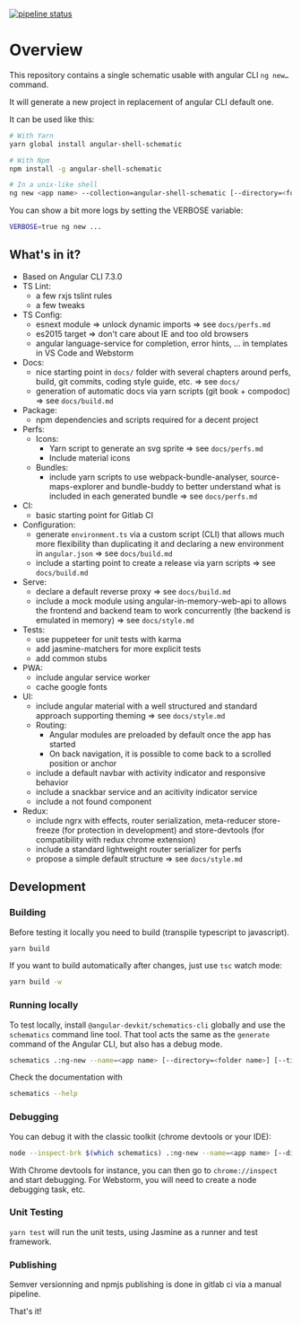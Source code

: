 [![pipeline status](https://gitlab.com/jeandat/tools/angular-shell-schematic/badges/master/pipeline.svg)](https://gitlab.com/jeandat/tools/angular-shell-schematic/commits/master)

# Overview

This repository contains a single schematic usable with angular CLI `ng new…` command.

It will generate a new project in replacement of angular CLI default one. 

It can be used like this:

```bash
# With Yarn
yarn global install angular-shell-schematic

# With Npm
npm install -g angular-shell-schematic

# In a unix-like shell
ng new <app name> --collection=angular-shell-schematic [--directory=<folder name>] [--title=<some text>] [--prefix=<some prefix>]
```

You can show a bit more logs by setting the VERBOSE variable:

```bash
VERBOSE=true ng new ...
```

## What's in it?

- Based on Angular CLI 7.3.0
- TS Lint:
    - a few rxjs tslint rules
    - a few tweaks
- TS Config:
    - esnext module => unlock dynamic imports => see `docs/perfs.md`
    - es2015 target => don't care about IE and too old browsers
    - angular language-service for completion, error hints, … in templates in VS Code and Webstorm
- Docs:
    - nice starting point in `docs/` folder with several chapters around perfs, build, git commits, coding style guide, etc. => see `docs/`
    - generation of automatic docs via yarn scripts (git book + compodoc) => see `docs/build.md`
- Package:
    - npm dependencies and scripts required for a decent project
- Perfs:
    - Icons:
        - Yarn script to generate an svg sprite => see `docs/perfs.md`
        - Include material icons
    - Bundles:
        - include yarn scripts to use webpack-bundle-analyser, source-maps-explorer and bundle-buddy to better understand what is included in each generated bundle => see `docs/perfs.md`
- CI:
    - basic starting point for Gitlab CI
- Configuration:
    - generate `environment.ts` via a custom script (CLI) that allows much more flexibility than duplicating it and declaring a new environment in `angular.json` => see `docs/build.md`
    - include a starting point to create a release via yarn scripts => see `docs/build.md`
- Serve:
    - declare a default reverse proxy => see `docs/build.md`
    - include a mock module using angular-in-memory-web-api to allows the frontend and backend team to work concurrently (the backend is emulated in memory) => see `docs/style.md`
- Tests:
    - use puppeteer for unit tests with karma
    - add jasmine-matchers for more explicit tests
    - add common stubs
- PWA:
    - include angular service worker
    - cache google fonts 
- UI:
    - include angular material with a well structured and standard approach supporting theming => see `docs/style.md`
    - Routing:
        - Angular modules are preloaded by default once the app has started
        - On back navigation, it is possible to come back to a scrolled position or anchor 
    - include a default navbar with activity indicator and responsive behavior 
    - include a snackbar service and an acitivity indicator service
    - include a not found component
- Redux:
    - include ngrx with effects, router serialization, meta-reducer store-freeze (for protection in development) and store-devtools (for compatibility with redux chrome extension)
    - include a standard lightweight router serializer for perfs
    - propose a simple default structure => see `docs/style.md`


## Development

### Building

Before testing it locally you need to build (transpile typescript to javascript).

```bash
yarn build
```

If you want to build automatically after changes, just use `tsc` watch mode:

```bash
yarn build -w
```

### Running locally

To test locally, install `@angular-devkit/schematics-cli` globally and use the `schematics` command line tool. That tool acts the same as the `generate` command of the Angular CLI, but also has a debug mode.

```bash
schematics .:ng-new --name=<app name> [--directory=<folder name>] [--title=<some text>] [--prefix=<some prefix>]
```

Check the documentation with
```bash
schematics --help
```

### Debugging

You can debug it with the classic toolkit (chrome devtools or your IDE):

```bash
node --inspect-brk $(which schematics) .:ng-new --name=<app name> [--directory=<folder name>] [--title=<some text>] [--prefix=<some prefix>]
```

With Chrome devtools for instance, you can then go to `chrome://inspect` and start debugging.
For Webstorm, you will need to create a node debugging task, etc.

### Unit Testing

`yarn test` will run the unit tests, using Jasmine as a runner and test framework.

### Publishing

Semver versionning and npmjs publishing is done in gitlab ci via a manual pipeline.

That's it!
